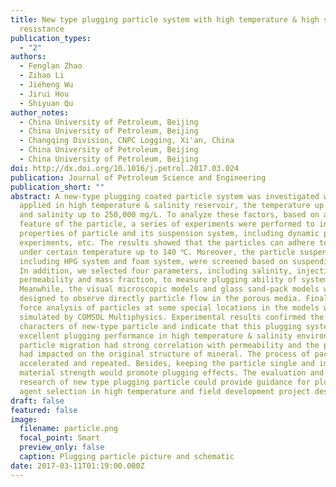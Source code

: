 ```yaml
---
title: New type plugging particle system with high temperature & high salinity
  resistance
publication_types:
  - "2"
authors:
  - Fenglan Zhao
  - Zihao Li
  - Jieheng Wu
  - Jirui Hou
  - Shiyuan Qu
author_notes:
  - China University of Petroleum, Beijing
  - China University of Petroleum, Beijing
  - Changqing Division, CNPC Logging, Xi'an, China
  - China University of Petroleum, Beijing
  - China University of Petroleum, Beijing
doi: http://dx.doi.org/10.1016/j.petrol.2017.03.024
publication: Journal of Petroleum Science and Engineering
publication_short: ""
abstract: A new-type plugging coated particle system was investigated which is
  applied in high temperature & salinity reservoir, the temperature up to 300 ℃
  and salinity up to 250,000 mg/L. To analyze these factors, based on adhesion
  feature of the particle, a series of experiments were performed to investigate
  properties of particle and its suspension system, including dynamic plugging
  experiments, etc. The results showed that the particles can adhere together
  under certain temperature up to 140 ℃. Moreover, the particle suspension,
  including HPG system and foam system, were screened based on suspending time.
  In addition, we selected four parameters, including salinity, injection rate,
  permeability and mass fraction, to measure plugging ability of system.
  Meanwhile, the visual microscopic models and glass sand-pack models were
  designed to observe directly particle flow in the porous media. Finally, the
  force analysis of particles at some special locations in the models was
  simulated by COMSOL Multiphysics. Experimental results confirmed the essential
  characters of new-type particle and indicate that this plugging system had
  excellent plugging performance in high temperature & salinity environment. The
  particle migration had strong correlation with permeability and the particle
  had impacted on the original structure of mineral. The process of packing was
  accelerated and repeated. Besides, keeping the particle single and improving
  material strength would promote plugging effects. The evaluation and mechanism
  research of new type plugging particle could provide guidance for plugging
  agent selection in high temperature and field development project designing.
draft: false
featured: false
image:
  filename: particle.png
  focal_point: Smart
  preview_only: false
  caption: Plugging particle picture and schematic
date: 2017-03-11T01:19:00.000Z
---
```

